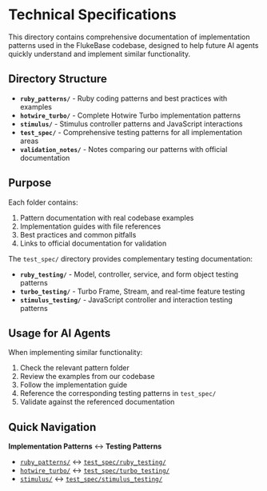 # Technical Specifications

This directory contains comprehensive documentation of implementation patterns used in the FlukeBase codebase, designed to help future AI agents quickly understand and implement similar functionality.

## Directory Structure

- **`ruby_patterns/`** - Ruby coding patterns and best practices with examples
- **`hotwire_turbo/`** - Complete Hotwire Turbo implementation patterns
- **`stimulus/`** - Stimulus controller patterns and JavaScript interactions
- **`test_spec/`** - Comprehensive testing patterns for all implementation areas
- **`validation_notes/`** - Notes comparing our patterns with official documentation

## Purpose

Each folder contains:
1. Pattern documentation with real codebase examples
2. Implementation guides with file references
3. Best practices and common pitfalls
4. Links to official documentation for validation

The `test_spec/` directory provides complementary testing documentation:
- **`ruby_testing/`** - Model, controller, service, and form object testing patterns
- **`turbo_testing/`** - Turbo Frame, Stream, and real-time feature testing
- **`stimulus_testing/`** - JavaScript controller and interaction testing patterns

## Usage for AI Agents

When implementing similar functionality:
1. Check the relevant pattern folder
2. Review the examples from our codebase
3. Follow the implementation guide
4. Reference the corresponding testing patterns in `test_spec/`
5. Validate against the referenced documentation

## Quick Navigation

**Implementation Patterns** ↔ **Testing Patterns**
- [`ruby_patterns/`](ruby_patterns/) ↔ [`test_spec/ruby_testing/`](test_spec/ruby_testing/)
- [`hotwire_turbo/`](hotwire_turbo/) ↔ [`test_spec/turbo_testing/`](test_spec/turbo_testing/)
- [`stimulus/`](stimulus/) ↔ [`test_spec/stimulus_testing/`](test_spec/stimulus_testing/)